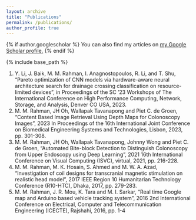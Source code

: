 ```yaml
---
layout: archive
title: "Publications"
permalink: /publications/
author_profile: true
---
```


{% if author.googlescholar %}
  You can also find my articles on <u><a href="{{[author.googlescholar](https://scholar.google.com/citations?user=Dor9JRoAAAAJ&hl=en)}}">my Google Scholar profile</a>.</u>
{% endif %}

{% include base_path %}

1. Y. Li, J. Baik, M. M. Rahman, I. Anagnostopoulos, R. Li, and T. Shu, “Pareto optimization of
CNN models via hardware-aware neural architecture search for drainage crossing classification on
resource-limited devices”, in Proceedings of the SC ’23 Workshops of The International Conference
on High Performance Computing, Network, Storage, and Analysis, Denver CO USA, 2023.
2. M. M. Rahman, JH Oh, Wallapak Tavanapong and Piet C. de Groen, “Content Based Image
Retrieval Using Depth Maps for Colonoscopy Images”, 2023 In Proceedings of the 16th International
Joint Conference on Biomedical Engineering Systems and Technologies, Lisbon, 2023, pp. 301-308.
3. M. M. Rahman, JH Oh, Wallapak Tavanapong, Johnny Wong and Piet C. de Groen, “Automated
Bite-block Detection to Distinguish Colonoscopy from Upper Endoscopy using Deep Learning”, 2021
16th International Conference on Visual Computing (ISVC), virtual, 2021, pp. 216-228.
4. M. M. Rahman, M. K. Hosain, S. Ahmed and M. W. A. Azad, “Investigation of coil designs for
transcranial magnetic stimulation on realistic head model”, 2017 IEEE Region 10 Humanitarian
Technology Conference (R10-HTC), Dhaka, 2017, pp. 279-283.
5. M. M. Rahman, J. R. Mou, K. Tara and M. I. Sarkar, “Real time Google map and Arduino
based vehicle tracking system”, 2016 2nd International Conference on Electrical, Computer and
Telecommunication Engineering (ICECTE), Rajshahi, 2016, pp. 1-4
